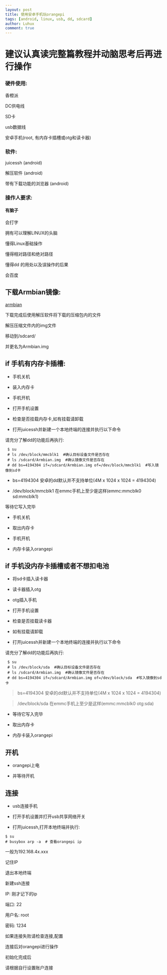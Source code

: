 ```yaml
---
layout: post
title: 使用安卓手机玩orangepi
tags: [android, linux, usb, dd, sdcard]
author: Luhux
comment: true
---
```

# 建议认真读完整篇教程并动脑思考后再进行操作

### 硬件使用:

香橙派

DC供电线

SD卡

usb数据线

安卓手机(root, 有内存卡插槽或otg和读卡器)


### 软件:

juicessh (android)

解压软件 (android)

带有下载功能的浏览器 (android)

### 操作人要求:

#### 有脑子

会打字

拥有可以理解LINUX的头脑

懂得Linux基础操作

懂得相对路径和绝对路径

懂得dd 的用处以及误操作的后果

会百度

## 下载Armbian镜像:

[armbian](http://dl.armbian.com/)


下载完成后使用解压软件将下载的压缩包内的文件

解压压缩文件内的img文件

移动到/sdcard/

并更名为Armbian.img

## if 手机有内存卡插槽:

* 手机关机

* 装入内存卡

* 手机开机

* 打开手机设置

* 检查是否挂载内存卡,如有挂载请卸载

* 打开juicessh并新建一个本地终端的连接并执行以下命令

请充分了解dd的功能后再执行:

```
 $ su
 # ls /dev/block/mmcblk1  #确认目标设备文件是否存在
 # ls /sdcard/Armbian.img  #确认镜像文件是否存在
 # dd bs=4194304 if=/sdcard/Armbian.img of=/dev/block/mmcblk1  #写入镜像到sd卡
```

* bs=4194304 安卓的dd默认并不支持单位(4M x 1024 x 1024 = 4194304)

* /dev/block/mmcblk1 在emmc手机上至少是这样(emmc:mmcblk0 sd:mmcblk1)

等待它写入完毕

* 手机关机

* 取出内存卡

* 手机开机

* 内存卡装入orangepi

## if 手机没内存卡插槽或者不想扣电池

* 将sd卡插入读卡器

* 读卡器插入otg

* otg插入手机

* 打开手机设置

* 检查是否挂载读卡器

* 如有挂载请卸载

* 打开juicessh并新建一个本地终端的连接并执行以下命令

请充分了解dd的功能后再执行:

```
 $ su
 # ls /dev/block/sda  #确认目标设备文件是否存在
 # ls /sdcard/Armbian.img  #确认镜像文件是否存在
 # dd bs=4194304 if=/sdcard/Armbian.img of=/dev/block/sda  #写入镜像到sd卡
```

> bs=4194304 安卓的dd默认并不支持单位(4M x 1024 x 1024 = 4194304)

> /dev/block/sda 在emmc手机上至少是这样(emmc:mmcblk0 otg:sda)

* 等待它写入完毕

* 取出内存卡

* 内存卡装入orangepi

## 开机

* orangepi上电

* 并等待开机

## 连接

* usb连接手机

* 打开手机设置并打开usb共享网络开关

* 打开juicessh,打开本地终端并执行:

```
$ su
# busybox arp -a  # 查看orangepi ip

```

一般为192.168.4x.xxx

记住IP

退出本地终端

新建ssh连接

IP: 刚才记下的ip

端口: 22

用户名: root

密码: 1234

如果连接失败请检查连接,配置

连接后对orangepi进行操作

初始化完成后

请根据自行设置账户连接
